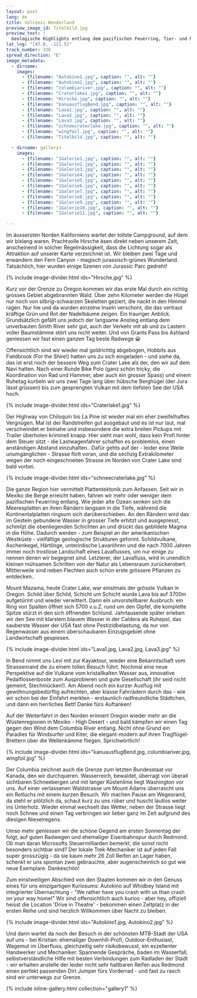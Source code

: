 ```yaml
---
layout: post
lang: de
title: Volcanic Wonderland
preview_image_id: Titelbild.jpg
preview_text: |
  Geologische Highlights entlang dem pazifischen Feuerring, Tier- und Menschenbegegnungen und die vorläufig letzten Kilometer in den Vereinigten Staaten. Bald sind wir in Vancouver, und bald entscheidet sich wie die Reise weitergeht.
lat_lng: "[47.0, -121.5]"
track_number: 338
spread_direction: "E"
image_metadata:
  - dirname:
    images:
      - {filename: "Autokino1.jpg", caption: "", alt: ""}
      - {filename: "Autokino2.jpg", caption: "", alt: ""}
      - {filename: "columbiariver.jpg", caption: "", alt: ""}
      - {filename: "Craterlake1.jpg", caption: "", alt: ""}
      - {filename: "Hirsche.jpg", caption: "", alt: ""}
      - {filename: "kanuausflugBend.jpg", caption: "", alt: ""}
      - {filename: "Lava1.jpg", caption: "", alt: ""}
      - {filename: "Lava2.jpg", caption: "", alt: ""}
      - {filename: "Lava3.jpg", caption: "", alt: ""}
      - {filename: "schneecraterlake.jpg", caption: "", alt: ""}
      - {filename: "wingfoil.jpg", caption: "", alt: ""}
      - {filename: "Titelbild.jpg", caption: "", alt: ""}

  - dirname: gallery1
    images:
      - {filename: "1Galerie1.jpg", caption: "", alt: ""}
      - {filename: "1Galerie2.jpg", caption: "", alt: ""}
      - {filename: "1Galerie3.jpg", caption: "", alt: ""}
      - {filename: "1Galerie4.jpg", caption: "", alt: ""}
      - {filename: "1Galerie5.jpg", caption: "", alt: ""}
      - {filename: "1Galerie6.jpg", caption: "", alt: ""}
      - {filename: "1Galerie7.jpg", caption: "", alt: ""}
      - {filename: "1Galerie8.jpg", caption: "", alt: ""}
      - {filename: "1Galerie9.jpg", caption: "", alt: ""}
      - {filename: "1Galerie10.jpg", caption: "", alt: ""}
      - {filename: "1Galerie11.jpg", caption: "", alt: ""}

---
```


Im äussersten Norden Kaliforniens wartet der tollste Campground, auf dem wir bislang waren. Prachtvolle Hirsche äsen direkt neben unserem Zelt, anscheinend in solcher Regelmässigkeit, dass die Lichtung sogar als Attraktion auf unserer Karte verzeichnet ist. Wir bleiben zwei Tage und erwandern den Fern Canyon - magisch jurassisch-grünes Wunderland. Tatsächlich, hier wurden einige Szenen von Jurassic Parc gedreht!

{% include image-divider.html ids="Hirsche.jpg" %}

Kurz vor der Grenze zu Oregon kommen wir das erste Mal durch ein richtig grosses Gebiet abgebrannten Wald. Über zehn Kilometer werden die Hügel nur noch von silbrig-schwarzen Skeletten geziert, die nackt in den Himmel ragen. Nur hie und da wurden einzelne Inseln verschont, die das vertraut kräftige Grün und Rot der Nadelbäume zeigen. Ein trauriger Anblick.
Grundsätzlich gefällt uns jedoch der langsame Anstieg entlang dem unverbauten Smith River sehr gut, auch der Verkehr mit ab und zu Lastern voller Baumstämme stört uns nicht weiter. Und von Grants Pass bis Ashland geniessen wir fast einen ganzen Tag beste Radwege 😀

Offensichtlich sind wir wieder mal goldrichtig abgebogen, Hobbits aus Fieldbrook (For the Shire!) hatten uns zu sich eingeladen - und siehe da, das ist erst noch der bessere Weg zum Crater Lake als der, den wir auf dem Navi hatten. Nach einer Runde Bike Polo (ganz schön tricky, die Koordination von Rad und Hammer, aber auch ein grosser Spass) und einem Ruhetag kurbeln wir uns zwei Tage lang über hübsche Berghügel (der Jura lässt grüssen) bis zum gesprengten Vulkan mit dem tiefsten See der USA hoch.

{% include image-divider.html ids="Craterlake1.jpg" %}

Der Highway von Chiloquin bis La Pine ist wieder mal ein eher zweifelhaftes Vergnügen. Mal ist der Randstreifen gut ausgebaut und es ist nur laut, mal verschwindet er beinahe und insbesondere die extra breiten Pickups mit Trailer überholen kriminell knapp. Hier sieht man wohl, dass kein Profi hinter dem Steuer sitzt - die Lastwagenfahrer schaffen es problemlos, einen anständigen Abstand einzuhalten.. Dafür gehts auf der - leider eine Weile unumgänglichen - Strasse flott voran, und die sechzig Extrakilometer wegen der noch eingeschneiten Strasse im Norden von Crater Lake sind bald vorbei.

{% include image-divider.html ids="schneecraterlake.jpg" %}

Die ganze Region hier vermittelt Plattentektonik zum Anfassen. Seit wir in Mexiko die Berge erreicht haben, fahren wir mehr oder weniger dem pazifischen Feuerring entlang. Wie jeder alte Ozean senken sich die Meeresplatten an ihren Ŕändern langsam in die Tiefe, während die Kontinentalplatten ringsum sich darüberschieben. An den Rändern wird das im Gestein gebundene Wasser in grosser Tiefe erhitzt und ausgepresst, schmilzt die obenliegenden Schichten an und drückt das gebildete Magma in die Ĥöhe. Dadurch werden - zum Beispiel an der amerikanischen Westküste - vielfältige geologische Strukturen geformt. Schildvulkane, Aschenkegel, Härtlinge, unterirdische Lavaröhren und die nach 7000 Jahren immer noch trostlose Landschaft eines Lavaflusses, um nur einige zu nennen denen wir begegnet sind. Letzterer, der Lavafluss, wird in unendlich kleinen mühsamen Schritten von der Natur als Lebensraum zurückerobert. Mittlerweile sind neben Flechten auch schon erste grössere Pflanzen zu entdecken.. 

Mount Mazama, heute Crater Lake, war einstmals der grösste Vulkan in Oregon. Schild über Schild, Schicht um Schicht wurde Lava bis auf 3700m aufgetürmt und wieder verwittert. Dann ein unvorstellbarer Ausbruch: ein Ring von Spalten öffnet sich 5700 v.u.Z. rund um den Gipfel, die komplette Spitze stürzt in den sich öffnenden Schlund. Jahrtausende später erleben wir den See mit klarstem blauem Wasser in der Caldera als Ruhepol, das sauberste Wasser der USA fast ohne Pestizidbelastung, da nur von Regenwasser aus einem überschaubaren Einzugsgebiet ohne Landwirtschaft gespiesen.

{% include image-divider.html ids="Lava1.jpg, Lava2.jpg, Lava3.jpg" %}

In Bend nimmt uns Levi mit zur Kayaktour, wieder eine Bekanntschaft vom Strassenrand die zu einem tollen Besuch führt. Nochmal eine neue Perspektive auf die Vulkane vom kristallkalten Wasser aus, innovative Pedalflossenboote zum Ausprobieren und gute Gesellschaft (ihr seid nicht gemeint, Stechmücken!). Am Abend noch ein kurzer Ausflug mit gewöhnungsbedürftig aufrechten, aber klasse Fahrrädern durch das - wie wir schon bei der Einfahrt merkten - erstaunlich radfreundliche Städtchen, und dann ein herrliches Bett! Danke fürs Auftanken!

Auf der Weiterfahrt in den Norden erinnert Oregon wieder mehr an die Wüstenregionen in Mexiko - High Desert - und bald kämpfen wir einen Tag gegen den Wind dem Columbia River entlang. Nicht ohne Grund ein Paradies für Windsurfer und Kiter, die elegant-modern auf ihren Tragflügel-Brettern über die Wellenkämme fliegen. Sprichwörtlich!

{% include image-divider.html ids="kanuausflugBend.jpg, columbiariver.jpg, wingfoil.jpg" %}

Der Columbia zeichnet auch die Grenze zum letzten Bundesstaat vor Kanada, den wir durchqueren. Wasserreich, bewaldet, überragt von überall sichtbaren Schneebergen und mit langer Küstenlinie liegt Washington vor uns. Auf einer verlassenen Waldstrasse um Mount Adams überrascht uns ein Rotluchs mit einem kurzen Besuch. Wir machen Pause am Wegesrand, da steht er plötzlich da, schaut kurz zu uns rüber und huscht lautlos weiter ins Unterholz. Wieder einmal wechselt das Wetter, neben der Strasse liegt noch Schnee und einen Tag verbringen wir lieber ganz im Zelt aufgrund des diesigen Nieselregens.

Umso mehr geniessen wir die schöne Gegend am ersten Sonnentag der folgt, auf guten Radwegen und ehemaliger Eisenbahnspur durch Redmond. Ob man daran Microsofts Steuermilliarden bemerkt, die sonst nicht besonders sichtbar sind? Der lokale Trek-Mechaniker ist auf jeden Fall super grosszügig - da sie kaum mehr 26 Zoll Reifen an Lager haben, schenkt er uns spontan zwei gebrauchte, aber augenscheinlich so gut wie neue Exemplare. Dankeschön!

Zum einstweiligen Abschied von den Staaten kommen wir in den Genuss eines für uns einzigartigen Kuriosums: Autokino auf Whidbey Island mit integrierter Übernachtung - "We rather have you crash with us than crash on your way home!" Wir sind offensichtlich auch kurios - aber hey, offiziell heisst die Location 'Drive in Theatre' - bekommen einen Zeltplatz in der ersten Reihe und sind herzlich Willkommen über Nacht zu bleiben.

{% include image-divider.html ids="Autokino1.jpg, Autokino2.jpg" %}

Und dann wartet da noch der Besuch in der schönsten MTB-Stadt der USA auf uns - bei Kristian: ehemaliger Downhill-Profi, Outdoor-Enthusiast, Wagemut im Überfluss, gleichzeitig sehr risikobewusst, ein exzellenter Handwerker und Mechaniker. Spannende Gespräche, baden im Wasserfall, selbstverständliche Hilfe mit besten Verbindungen zum Radladen der Stadt - wir erhalten anstelle der leider nicht sehr haltbaren Reifen aus Redmond einen perfekt passenden Dirt Jumper fürs Vorderrad - und fast zu rasch sind wir unterwegs zur Grenze.

{% include inline-gallery.html collection="gallery1" %}